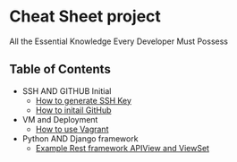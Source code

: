 # Cheat Sheet project
All the Essential Knowledge Every Developer Must Possess

## Table of Contents
- SSH AND GITHUB Initial 
    - [How to generate SSH Key](https://github.com/chanawit-k/Cheat_Sheet/blob/main/SSH_KEYGEN.md)
    - [How to initail GitHub](https://github.com/chanawit-k/Cheat_Sheet/blob/main/INIT_GIT.md)
- VM and Deployment
    - [How to use Vagrant](https://github.com/chanawit-k/Cheat_Sheet/blob/main/Vagrant_setup.md)
- Python AND Django framework
    - [Example Rest framework APIView and ViewSet](https://github.com/chanawit-k/profile-rest-api)

